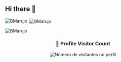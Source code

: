 ## Hi there 👋

<!--
**BMarujo/BMarujo** is a ✨ _special_ ✨ repository because its `README.md` (this file) appears on your GitHub profile.

Here are some ideas to get you started:

- 🔭 I’m currently working on ...
- 🌱 I’m currently learning ...
- 👯 I’m looking to collaborate on ...
- 🤔 I’m looking for help with ...
- 💬 Ask me about ...
- 📫 How to reach me: ...
- 😄 Pronouns: ...
- ⚡ Fun fact: ...
-->

<p><img align="left" src="https://github-readme-stats.vercel.app/api/top-langs?username=BMarujo&show_icons=true&locale=en&layout=compact" alt="BMarujo" /></p>

<p>&nbsp;<img align="center" src="https://github-readme-stats.vercel.app/api?username=BMarujo&show_icons=true&locale=en" alt="BMarujo" /></p>

<p><img align="center" src="https://github-readme-streak-stats.herokuapp.com/?user=BMarujo&" alt="BMarujo" /></p>

<div align="center">
  <h3><b>📍 Profile Visitor Count</b></h3>
</div>

<p align="center">
  <img
    src="https://profile-counter.glitch.me/BMarujo/count.svg"
    alt="Número de visitantes no perfil"
  />
</p>


